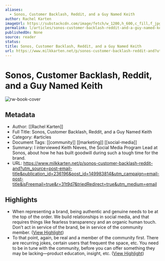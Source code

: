 ```yaml
---
aliases:
  - Sonos, Customer Backlash, Reddit, and a Guy Named Keith
author: Rachel Karten
imageUrl: https://substackcdn.com/image/fetch/w_1200,h_600,c_fill,f_jpg,q_auto:good,fl_progressive:steep,g_auto/https%3A%2F%2Fsubstack-post-media.s3.amazonaws.com%2Fpublic%2Fimages%2F31173ad4-8a1a-42d8-9a0b-5f1f2622bd24_1202x675.jpeg
permalink: l/articles/sonos-customer-backlash-reddit-and-a-guy-named-keith
publishedOn: None
source: reader
status: 
title: Sonos, Customer Backlash, Reddit, and a Guy Named Keith
url: https://www.milkkarten.net/p/sonos-customer-backlash-reddit-and?utm_source=post-email-title&publication_id=236196&post_id=149983814&utm_campaign=email-post-title&isFreemail=true&r=31t9d7&triedRedirect=true&utm_medium=email
---
```

# Sonos, Customer Backlash, Reddit, and a Guy Named Keith

![rw-book-cover](https://substackcdn.com/image/fetch/w_1200,h_600,c_fill,f_jpg,q_auto:good,fl_progressive:steep,g_auto/https%3A%2F%2Fsubstack-post-media.s3.amazonaws.com%2Fpublic%2Fimages%2F31173ad4-8a1a-42d8-9a0b-5f1f2622bd24_1202x675.jpeg)

## Metadata

- Author: [[Rachel Karten]]
- Full Title: Sonos, Customer Backlash, Reddit, and a Guy Named Keith
- Category: #articles
- Document Tags: [[community]] [[marketing]] [[social-media]]
- Summary: I interviewed Keith Nieves, the Social Media Program Lead at Sonos, about how he has built goodwill during such a tough time for the brand.
- URL: https://www.milkkarten.net/p/sonos-customer-backlash-reddit-and?utm_source=post-email-title&publication_id=236196&post_id=149983814&utm_campaign=email-post-title&isFreemail=true&r=31t9d7&triedRedirect=true&utm_medium=email

## Highlights

- When representing a brand, being authentic and genuine needs to be at the top of the order. We build relationships in social media, and that requires things like fearless transparency and an organic human touch. Don’t act in service of the brand, be in service of the community member. ([View Highlight](https://read.readwise.io/read/01jeatgnsv3jedvqv14z5ew0kn))
- To that point, again, be real and a member of the community first. There are recurring jokes, certain users that frequent the space, etc. You need to be in tune with the community, before you can offer something they may be lacking—product education, insight, etc. ([View Highlight](https://read.readwise.io/read/01jeatrca3cp6x0g3bvp2kcdy7))
